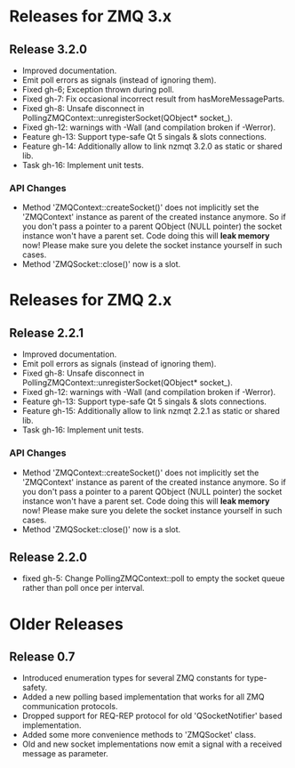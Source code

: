 # Releases for ZMQ 3.x

## Release 3.2.0

* Improved documentation.
* Emit poll errors as signals (instead of ignoring them).
* Fixed gh-6; Exception thrown during poll.
* Fixed gh-7: Fix occasional incorrect result from hasMoreMessageParts.
* Fixed gh-8: Unsafe disconnect in PollingZMQContext::unregisterSocket(QObject\* socket_).
* Fixed gh-12: warnings with -Wall (and compilation broken if -Werror).
* Feature gh-13: Support type-safe Qt 5 singals & slots connections.
* Feature gh-14: Additionally allow to link nzmqt 3.2.0 as static or shared lib.
* Task gh-16: Implement unit tests.

### API Changes

* Method 'ZMQContext::createSocket()' does not implicitly set the 'ZMQContext' instance as parent of the created instance anymore. So if you don't pass a pointer to a parent QObject (NULL pointer) the socket instance won't have a parent set. Code doing this will **leak memory** now! Please make sure you delete the socket instance yourself in such cases.
* Method 'ZMQSocket::close()' now is a slot.

# Releases for ZMQ 2.x

## Release 2.2.1

* Improved documentation.
* Emit poll errors as signals (instead of ignoring them).
* Fixed gh-8: Unsafe disconnect in PollingZMQContext::unregisterSocket(QObject\* socket_).
* Fixed gh-12: warnings with -Wall (and compilation broken if -Werror).
* Feature gh-13: Support type-safe Qt 5 singals & slots connections.
* Feature gh-15: Additionally allow to link nzmqt 2.2.1 as static or shared lib.
* Task gh-16: Implement unit tests.

### API Changes

* Method 'ZMQContext::createSocket()' does not implicitly set the 'ZMQContext' instance as parent of the created instance anymore. So if you don't pass a pointer to a parent QObject (NULL pointer) the socket instance won't have a parent set. Code doing this will **leak memory** now! Please make sure you delete the socket instance yourself in such cases.
* Method 'ZMQSocket::close()' now is a slot.


## Release 2.2.0

* fixed gh-5: Change PollingZMQContext::poll to empty the socket queue rather than poll once per interval.


# Older Releases

## Release 0.7

* Introduced enumeration types for several ZMQ constants for type-safety.
* Added a new polling based implementation that works for all ZMQ communication protocols.
* Dropped support for REQ-REP protocol for old 'QSocketNotifier' based implementation.
* Added some more convenience methods to 'ZMQSocket' class.
* Old and new socket implementations now emit a signal with a received message as parameter.

